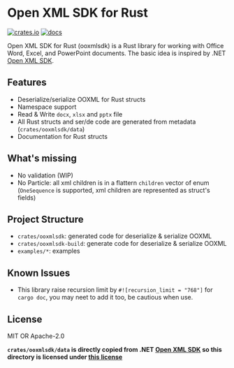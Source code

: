 # Open XML SDK for Rust

[![crates.io](https://img.shields.io/crates/v/ooxmlsdk.svg)](https://crates.io/crates/ooxmlsdk)
[![docs](https://docs.rs/ooxmlsdk/badge.svg)](https://docs.rs/ooxmlsdk)

Open XML SDK for Rust (ooxmlsdk) is a Rust library for working with Office Word, Excel, and PowerPoint documents. The basic idea is inspired by .NET [Open XML SDK](https://github.com/dotnet/Open-XML-SDK).

## Features

- Deserialize/serialize OOXML for Rust structs
- Namespace support
- Read & Write `docx`, `xlsx` and `pptx` file
- All Rust structs and ser/de code are generated from metadata (`crates/ooxmlsdk/data`)
- Documentation for Rust structs

## What's missing

- No validation (WIP)
- No Particle: all xml children is in a flattern `children` vector of enum (`OneSequence` is supported, xml children are represented as struct's fields)

## Project Structure

- `crates/ooxmlsdk`: generated code for deserialize & serialize OOXML
- `crates/ooxmlsdk-build`: generate code for deserialize & serialize OOXML
- `examples/*`: examples

## Known Issues

- This library raise recursion limit by `#![recursion_limit = "768"]` for `cargo doc`, you may neet to add it too, be cautious when use.

## License

MIT OR Apache-2.0

**`crates/ooxmlsdk/data` is directly copied from .NET [Open XML SDK](https://github.com/dotnet/Open-XML-SDK/tree/main/data) so this directory is licensed under [this license](https://github.com/dotnet/Open-XML-SDK/blob/main/LICENSE)**
